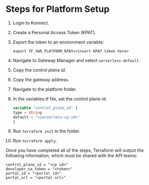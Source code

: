 # Steps for Platform Setup

1. Login to Konnect.
2. Create a Personal Access Token (KPAT).
3. Export the token to an environment variable:

   ```shell
   export TF_VAR_PLATFORM_KPAT=<insert KPAT token here>
   ```

4. Navigate to Gateway Manager and select `serverless-default`.
5. Copy the *control plane id*.
6. Copy the gateway address.
7. Navigate to the platform folder.
8. In the variables.tf file, set the control plane id:

   ```tf
   variable "control_plane_id" {
   type = string
   default = "<serverless-cp-id>"
   }
   ```

9. Run `terraform init` in the folder.
10. Run `terraform apply`.

Once you have completed all of the steps, Terraform will output the following information, which must be shared with the API teams:

```text
control_plane_id = "<cp id>"
developer_sa_token = "<token>"
portal_id = "<portal id>"
portal_url = "<portal url>"
```
